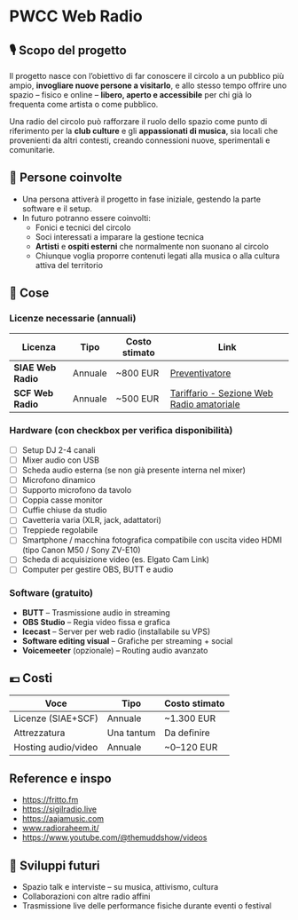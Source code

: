 # PWCC Web Radio

## 🎙️ Scopo del progetto

Il progetto nasce con l’obiettivo di far conoscere il circolo a un pubblico più ampio, **invogliare nuove persone a visitarlo**, e allo stesso tempo offrire uno spazio – fisico e online – **libero, aperto e accessibile** per chi già lo frequenta come artista o come pubblico.

Una radio del circolo può rafforzare il ruolo dello spazio come punto di riferimento per la **club culture** e gli **appassionati di musica**, sia locali che provenienti da altri contesti, creando connessioni nuove, sperimentali e comunitarie.

## 👤 Persone coinvolte

- Una persona attiverà il progetto in fase iniziale, gestendo la parte software e il setup.
- In futuro potranno essere coinvolti:
  - Fonici e tecnici del circolo
  - Soci interessati a imparare la gestione tecnica
  - **Artisti** e **ospiti esterni** che normalmente non suonano al circolo
  - Chiunque voglia proporre contenuti legati alla musica o alla cultura attiva del territorio

## 🧱 Cose

### Licenze necessarie (annuali)

| Licenza               | Tipo      | Costo stimato  |                                                     Link                                                                 |
|-----------------------|-----------|----------------|--------------------------------------------------------------------------------------------------------------------------|
| **SIAE Web Radio**    | Annuale   | ~800 EUR       |  [Preventivatore](https://servizionline.siae.it/it/sol_goal/public)                                                      |
| **SCF Web Radio**     | Annuale   | ~500 EUR       |  [Tariffario - Sezione Web Radio amatoriale](https://www.scfitalia.it/kdocs/2118539/tariffario_scf_broad_e_web_2024.pdf) |

### Hardware (con checkbox per verifica disponibilità)

- [ ] Setup DJ 2-4 canali
- [ ] Mixer audio con USB
- [ ] Scheda audio esterna (se non già presente interna nel mixer)
- [ ] Microfono dinamico
- [ ] Supporto microfono da tavolo
- [ ] Coppia casse monitor
- [ ] Cuffie chiuse da studio
- [ ] Cavetteria varia (XLR, jack, adattatori)  
- [ ] Treppiede regolabile
- [ ] Smartphone / macchina fotografica compatibile con uscita video HDMI (tipo Canon M50 / Sony ZV-E10)  
- [ ] Scheda di acquisizione video (es. Elgato Cam Link)  
- [ ] Computer per gestire OBS, BUTT e audio  

### Software (gratuito)

- **BUTT** – Trasmissione audio in streaming  
- **OBS Studio** – Regia video fissa e grafica  
- **Icecast** – Server per web radio (installabile su VPS)  
- **Software editing visual** – Grafiche per streaming + social
- **Voicemeeter** (opzionale) – Routing audio avanzato  

## 💶 Costi

| Voce                  | Tipo       | Costo stimato   |
|-----------------------|------------|------------------|
| Licenze (SIAE+SCF)    | Annuale    | ~1.300 EUR       |
| Attrezzatura          | Una tantum | Da definire      |
| Hosting audio/video   | Annuale    | ~0–120 EUR       |

## Reference e inspo

- https://fritto.fm
- https://sigilradio.live
- https://aajamusic.com
- www.radioraheem.it/
- https://www.youtube.com/@themuddshow/videos


## 🔄 Sviluppi futuri

- Spazio talk e interviste – su musica, attivismo, cultura  
- Collaborazioni con altre radio affini  
- Trasmissione live delle performance fisiche durante eventi o festival
